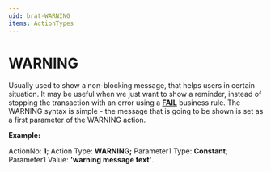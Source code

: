 ```yaml
---
uid: brat-WARNING
items: ActionTypes
---
```


# WARNING

Usually used to show a non-blocking message, that helps  users in certain situation. It may be useful when we just want to show a reminder, instead of stopping the transaction with an error using a **[FAIL](https://github.com/ErpNetDocs/tech/blob/master/advanced/user-business-rules/action-types/fail.md)** business rule. The WARNING syntax is simple - the message that is  going to be shown is set as a first parameter of the WARNING action. 

**Example:**

ActionNo: **1**; Action Type: **WARNING;** Parameter1 Type: **Constant**; Parameter1 Value: **'warning message text'**.
